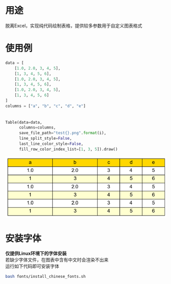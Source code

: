 # 用途
脱离Excel，实现纯代码绘制表格，提供较多参数用于自定义图表格式  

# 使用例
```python
data = [
    [1.0, 2.0, 3, 4, 5],
    [1, 3, 4, 5, 6],
    [1.0, 2.0, 3, 4, 5],
    [1, 3, 4, 5, 6],
    [1.0, 2.0, 3, 4, 5],
    [1, 3, 4, 5, 6]
]
columns = ["a", "b", "c", "d", "e"]


Table(data=data,
      columns=columns,
      save_file_path="test{}.png".format(i),
      line_split_style=False,
      last_line_color_style=False,
      fill_row_color_index_list=[1, 3, 5]).draw()
```
![alt "pic"](test0.png)

# 安装字体
**仅提供Linux环境下的字体安装**  
若缺少字体文件，在图表中含有中文时会渲染不出来  
运行如下代码即可安装字体  
```bash
bash fonts/install_chinese_fonts.sh
```